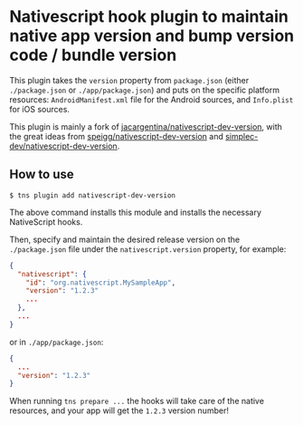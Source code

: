 # Nativescript hook plugin to maintain native app version and bump version code / bundle version

This plugin takes the `version` property from `package.json` (either `./package.json` or `./app/package.json`) and puts on the specific platform resources: `AndroidManifest.xml` file for the Android sources, and `Info.plist` for iOS sources.

This plugin is mainly a fork of [jacargentina/nativescript-dev-version](https://github.com/jacargentina/nativescript-dev-version), with the great ideas from [speigg/nativescript-dev-version](https://github.com/speigg/nativescript-dev-version/tree/patch-1) and [simplec-dev/nativescript-dev-version](https://github.com/simplec-dev/nativescript-dev-version).

## How to use

```
$ tns plugin add nativescript-dev-version
```

The above command installs this module and installs the necessary NativeScript hooks.

Then, specify and maintain the desired release version on the `./package.json` file under the `nativescript.version` property, for example:

```json
{
  "nativescript": {
    "id": "org.nativescript.MySampleApp",
    "version": "1.2.3"
    ...
  },
  ...
}
```

or in `./app/package.json`:

```json
{
  ...
  "version": "1.2.3"
}
```

When running `tns prepare ...` the hooks will take care of the native resources, and your app will get the `1.2.3` version number!
